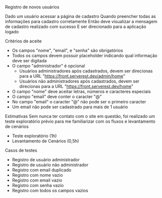 Registro de novos usuários

Dado um usuário acessar a página de cadastro
Quando preencher todas as informações para cadastro corretamente
Então deve visualizar a mensagem de cadastro realizado com sucesso
E ser direcionado para a aplicação logado

Critérios de aceite
- Os campos "nome", "email", e "senha" são obrigatórios
- Todos os campos devem possuir placeholder indicando qual informação deve ser digitada
- O campo "administrador" é opcional
	- Usuários administradores após cadastrados, devem ser direcionas para a URL "https://front.serverest.dev/admin/home"
	- Usuários não administradores após cadastrados, devem ser direcionas para a URL "https://front.serverest.dev/home"
- O campo "nome" deve aceitar letras, números e caracteres especiais
- O campo "email" deve conter o caracter "@"
- No campo "email" o caracter "@" não pode ser o primeiro caracter
- Um email não pode ser cadastrado para mais de 1 usuário

Estimativas
Sem nunca ter contato com o site em questão, foi realizado um teste exploratório prévio para me familiarizar com os fluxos e levantamento de cenários

- Teste exploratório (1h)
- Levantamento de Cenários (0,5h)

Casos de testes
- Registro de usuário administrador
- Registro de usuário não administrador
- Registro com email duplicado
- Registro com nome vazio
- Registro com email vazio
- Registro com senha vazio
- Registro com todos os campos vazios